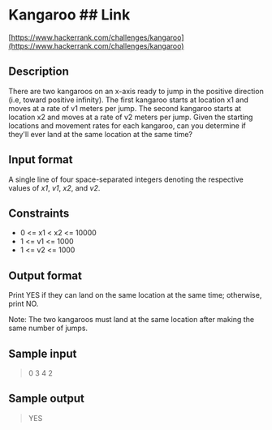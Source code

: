 
# Kangaroo ## Link
[https://www.hackerrank.com/challenges/kangaroo](https://www.hackerrank.com/challenges/kangaroo)

## Description 
There are two kangaroos on an x-axis ready to jump in the
positive direction (i.e, toward positive infinity). The first kangaroo starts
at location x1 and moves at a rate of v1 meters per jump. The second kangaroo
starts at location x2 and moves at a rate of v2 meters per jump. Given the starting
locations and movement rates for each kangaroo, can you determine if they'll
ever land at the same location at the same time?

## Input format 
A single line of four space-separated integers denoting the respective values of *x1*, *v1*, *x2*, and *v2*.

## Constraints 
- 0 <= x1 < x2 <= 10000 
- 1 <= v1 <= 1000 
- 1 <= v2 <= 1000


## Output format

Print YES if they can land on the same location at the same time; otherwise, print NO.

Note: The two kangaroos must land at the same location after making the same number of jumps.

## Sample input

> 0 3 4 2

## Sample output

> YES 
